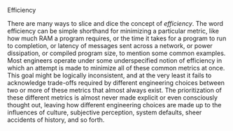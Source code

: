 Efficiency

There are many ways to slice and dice the concept of *efficiency*. The word efficiency can be simple shorthand for minimizing a particular metric, like how much RAM a program requires, or the time it takes for a program to run to completion, or latency of messages sent across a network, or power dissipation, or compiled program size, to mention some common examples. Most engineers operate under some underspecified notion of efficiency in which an attempt is made to minimize all of these common metrics at once. This goal might be logically inconsistent, and at the very least it fails to acknowledge trade-offs required by different engineering choices between two or more of these metrics that almost always exist. The prioritization of these different metrics is almost never made explicit or even consciously thought out, leaving how different engineering choices are made up to the influences of culture, subjective perception, system defaults, sheer accidents of history, and so forth.
